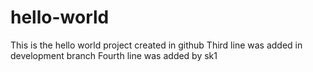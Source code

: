 # hello-world
This is the hello world project created in github
Third line was added in development branch
Fourth line was added by sk1
